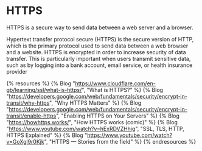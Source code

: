 # HTTPS

HTTPS is a secure way to send data between a web server and a browser.

Hypertext transfer protocol secure (HTTPS) is the secure version of HTTP, which is the primary protocol used to send data between a web browser and a website. HTTPS is encrypted in order to increase security of data transfer. This is particularly important when users transmit sensitive data, such as by logging into a bank account, email service, or health insurance provider

{% resources %}
  {% Blog "https://www.cloudflare.com/en-gb/learning/ssl/what-is-https/", "What is HTTPS?" %}
  {% Blog "https://developers.google.com/web/fundamentals/security/encrypt-in-transit/why-https", "Why HTTPS Matters" %}
  {% Blog "https://developers.google.com/web/fundamentals/security/encrypt-in-transit/enable-https", "Enabling HTTPS on Your Servers" %}
  {% Blog "https://howhttps.works/", "How HTTPS works (comic)" %}
  {% Blog "https://www.youtube.com/watch?v=hExRDVZHhig", "SSL, TLS, HTTP, HTTPS Explained" %}
  {% Blog "https://www.youtube.com/watch?v=GoXgl9r0Kjk", "HTTPS — Stories from the field" %}
{% endresources %}
